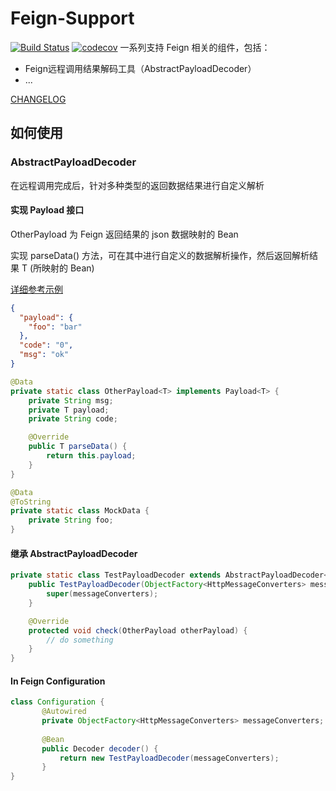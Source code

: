 # Feign-Support

[![Build Status](https://travis-ci.com/jingwux/feign-support.svg?branch=master)](https://travis-ci.com/jingwux/feign-support)
[![codecov](https://codecov.io/gh/jingwux/feign-support/branch/master/graph/badge.svg?token=83I3RFWUTU)](https://codecov.io/gh/jingwux/feign-support)
一系列支持 Feign 相关的组件，包括：

- Feign远程调用结果解码工具（AbstractPayloadDecoder）
- ...

[CHANGELOG](./CHANGELOG.md)

## 如何使用

### AbstractPayloadDecoder

在远程调用完成后，针对多种类型的返回数据结果进行自定义解析

#### 实现 Payload<T> 接口

 OtherPayload 为 Feign 返回结果的 json 数据映射的 Bean
 
 实现 parseData() 方法，可在其中进行自定义的数据解析操作，然后返回解析结果 T (所映射的 Bean)
 
 [详细参考示例](https://github.com/deepexi/deepexi-feign-support/blob/master/src/main/test/java/com/deepexi/support/feign/AbstractPayloadDecoderTest.java)

```json
{
  "payload": {
    "foo": "bar"
  },
  "code": "0",
  "msg": "ok"
}
```

```java
@Data
private static class OtherPayload<T> implements Payload<T> {
    private String msg;
    private T payload;
    private String code;

    @Override
    public T parseData() {
        return this.payload;
    }
}

@Data
@ToString
private static class MockData {
    private String foo;
}
```

#### 继承 AbstractPayloadDecoder<T>

```java
private static class TestPayloadDecoder extends AbstractPayloadDecoder<OtherPayload> {
    public TestPayloadDecoder(ObjectFactory<HttpMessageConverters> messageConverters) {
        super(messageConverters);
    }

    @Override
    protected void check(OtherPayload otherPayload) {
        // do something
    }
}
```

#### In Feign Configuration

```java
class Configuration {
       @Autowired
       private ObjectFactory<HttpMessageConverters> messageConverters;
      
       @Bean
       public Decoder decoder() {
           return new TestPayloadDecoder(messageConverters);
       }
}
```

